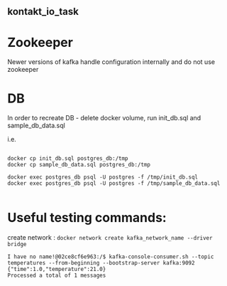 ## kontakt_io_task


# Zookeeper

Newer versions of kafka handle configuration internally and do not use zookeeper

# DB
In order to recreate DB - delete docker volume, run init_db.sql and sample_db_data.sql

i.e.
```

docker cp init_db.sql postgres_db:/tmp
docker cp sample_db_data.sql postgres_db:/tmp

docker exec postgres_db psql -U postgres -f /tmp/init_db.sql
docker exec postgres_db psql -U postgres -f /tmp/sample_db_data.sql


```


# Useful testing commands:

create network : `docker network create kafka_network_name --driver bridge`

```
I have no name!@02ce8cf6e963:/$ kafka-console-consumer.sh --topic temperatures --from-beginning --bootstrap-server kafka:9092
{"time":1.0,"temperature":21.0}
Processed a total of 1 messages
```